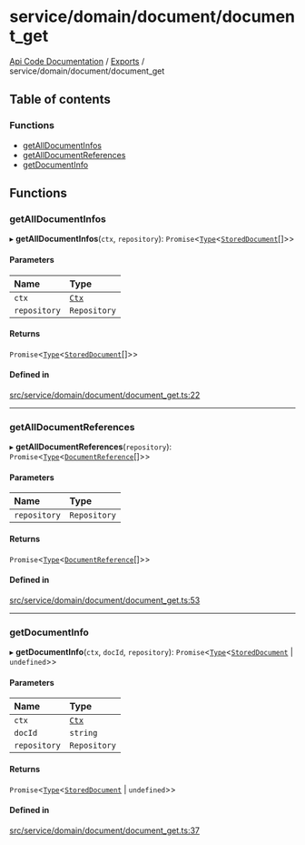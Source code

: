 # service/domain/document/document\_get
 
[Api Code Documentation](../README.md) / [Exports](../modules.md) / service/domain/document/document\_get

## Table of contents

### Functions

- [getAllDocumentInfos](service_domain_document_document_get.md#getalldocumentinfos)
- [getAllDocumentReferences](service_domain_document_document_get.md#getalldocumentreferences)
- [getDocumentInfo](service_domain_document_document_get.md#getdocumentinfo)

## Functions

### getAllDocumentInfos

▸ **getAllDocumentInfos**(`ctx`, `repository`): `Promise`<[`Type`](result.md#type)<[`StoredDocument`](../interfaces/service_domain_document_document.StoredDocument.md)[]\>\>

#### Parameters

| Name | Type |
| :------ | :------ |
| `ctx` | [`Ctx`](../interfaces/lib_ctx.Ctx.md) |
| `repository` | `Repository` |

#### Returns

`Promise`<[`Type`](result.md#type)<[`StoredDocument`](../interfaces/service_domain_document_document.StoredDocument.md)[]\>\>

#### Defined in

[src/service/domain/document/document_get.ts:22](https://github.com/openkfw/TruBudget/blob/95e6f8a/api/src/service/domain/document/document_get.ts#L22)

___

### getAllDocumentReferences

▸ **getAllDocumentReferences**(`repository`): `Promise`<[`Type`](result.md#type)<[`DocumentReference`](../interfaces/service_domain_document_document.DocumentReference.md)[]\>\>

#### Parameters

| Name | Type |
| :------ | :------ |
| `repository` | `Repository` |

#### Returns

`Promise`<[`Type`](result.md#type)<[`DocumentReference`](../interfaces/service_domain_document_document.DocumentReference.md)[]\>\>

#### Defined in

[src/service/domain/document/document_get.ts:53](https://github.com/openkfw/TruBudget/blob/95e6f8a/api/src/service/domain/document/document_get.ts#L53)

___

### getDocumentInfo

▸ **getDocumentInfo**(`ctx`, `docId`, `repository`): `Promise`<[`Type`](result.md#type)<[`StoredDocument`](../interfaces/service_domain_document_document.StoredDocument.md) \| `undefined`\>\>

#### Parameters

| Name | Type |
| :------ | :------ |
| `ctx` | [`Ctx`](../interfaces/lib_ctx.Ctx.md) |
| `docId` | `string` |
| `repository` | `Repository` |

#### Returns

`Promise`<[`Type`](result.md#type)<[`StoredDocument`](../interfaces/service_domain_document_document.StoredDocument.md) \| `undefined`\>\>

#### Defined in

[src/service/domain/document/document_get.ts:37](https://github.com/openkfw/TruBudget/blob/95e6f8a/api/src/service/domain/document/document_get.ts#L37)

